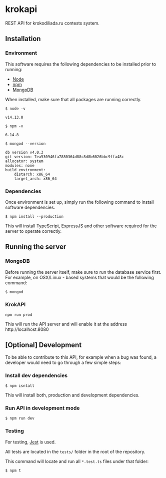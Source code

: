 # krokapi

REST API for krokodiliada.ru contests system.

## Installation

### Environment

This software requires the following dependencies to be installed prior to running:

- [Node](https://nodejs.org/en/)
- [npm](https://www.npmjs.com/get-npm)
- [MongoDB](https://docs.mongodb.com/manual/installation/#mongodb-community-edition-installation-tutorials)

When installed, make sure that all packages are running correctly.

```
$ node -v

v14.13.0
```

```
$ npm -v

6.14.8
```

```
$ mongod --version

db version v4.0.3
git version: 7ea530946fa7880364d88c8d8b6026bbc9ffa48c
allocator: system
modules: none
build environment:
    distarch: x86_64
    target_arch: x86_64
```

### Dependencies

Once environment is set up, simply run the following command to install software dependencies.

```
$ npm install --production
```

This will install TypeScript, ExpressJS and other software required for the server to operate correctly.

## Running the server

### MongoDB

Before running the server itself, make sure to run the database service first. For example, on OSX/Linux - based systems that would be the following command:

```
$ mongod
```

### KrokAPI

```
npm run prod
```

This will run the API server and will enable it at the address http://localhost:8080

## [Optional] Development

To be able to contribute to this API, for example when a bug was found, a developer would need to go through a few simple steps:

### Install dev dependencies

```
$ npm isntall
```

This will install both, production and development dependencies.

### Run API in development mode

```
$ npm run dev
```

### Testing

For testing, [Jest](https://jestjs.io/) is used.

All tests are located in the `tests/` folder in the root of the repository.

This command will locate and run all `*.test.ts` files under that folder:

```
$ npm t
```
